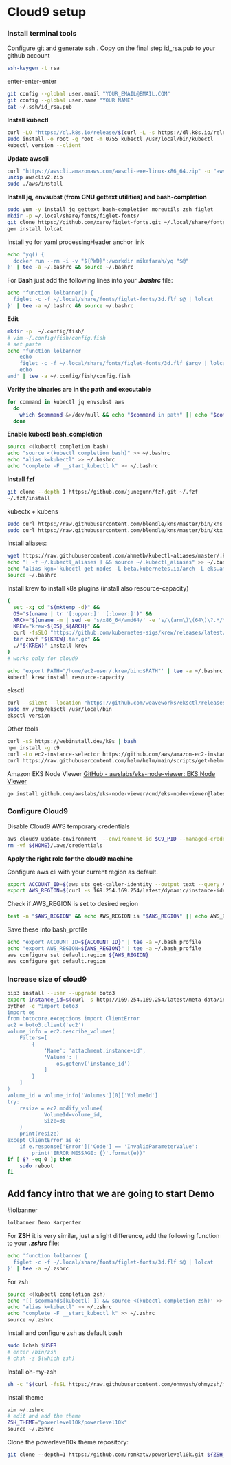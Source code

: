 # Cloud9 setup

### Install terminal tools
Configure git and generate ssh . Copy on the final step id_rsa.pub to your github account
```bash
ssh-keygen -t rsa
```
enter-enter-enter
```bash
git config --global user.email "YOUR_EMAIL@EMAIL.COM"
git config --global user.name "YOUR NAME"
cat ~/.ssh/id_rsa.pub 
```
**Install kubectl**
```bash
curl -LO "https://dl.k8s.io/release/$(curl -L -s https://dl.k8s.io/release/stable.txt)/bin/linux/amd64/kubectl"
sudo install -o root -g root -m 0755 kubectl /usr/local/bin/kubectl
kubectl version --client
```

**Update awscli**
```bash
curl "https://awscli.amazonaws.com/awscli-exe-linux-x86_64.zip" -o "awscliv2.zip"
unzip awscliv2.zip
sudo ./aws/install
```

**Install jq, envsubst (from GNU gettext utilities) and bash-completion**
```bash
sudo yum -y install jq gettext bash-completion moreutils zsh figlet
mkdir -p ~/.local/share/fonts/figlet-fonts/
git clone https://github.com/xero/figlet-fonts.git ~/.local/share/fonts/figlet-fonts/
gem install lolcat
```

Install yq for yaml processingHeader anchor link
```bash
echo 'yq() {
  docker run --rm -i -v "${PWD}":/workdir mikefarah/yq "$@"
}' | tee -a ~/.bashrc && source ~/.bashrc

```
For **Bash** just add the following lines into your _**.bashrc**_ file:

```bash
echo 'function lolbanner() {
  figlet -c -f ~/.local/share/fonts/figlet-fonts/3d.flf $@ | lolcat
}' | tee -a ~/.bashrc && source ~/.bashrc
```

**Edit**
```bash
mkdir -p  ~/.config/fish/
# vim ~/.config/fish/config.fish
# set paste
echo 'function lolbanner
    echo
    figlet -c -f ~/.local/share/fonts/figlet-fonts/3d.flf $argv | lolcat
    echo
end' | tee -a ~/.config/fish/config.fish
```


**Verify the binaries are in the path and executable**
```bash
for command in kubectl jq envsubst aws
  do
    which $command &>/dev/null && echo "$command in path" || echo "$command NOT FOUND"
  done
```

**Enable kubectl bash_completion**
```bash
source <(kubectl completion bash)
echo "source <(kubectl completion bash)" >> ~/.bashrc
echo "alias k=kubectl" >> ~/.bashrc
echo "complete -F __start_kubectl k" >> ~/.bashrc
```

**Install fzf**
```bash
git clone --depth 1 https://github.com/junegunn/fzf.git ~/.fzf
~/.fzf/install
```

kubectx + kubens
```bash
sudo curl https://raw.githubusercontent.com/blendle/kns/master/bin/kns -o /usr/local/bin/kns && sudo chmod +x $_
sudo curl https://raw.githubusercontent.com/blendle/kns/master/bin/ktx -o /usr/local/bin/ktx && sudo chmod +x $_
```

Install aliases:
```bash
wget https://raw.githubusercontent.com/ahmetb/kubectl-aliases/master/.kubectl_aliases -O ~/.kubectl_aliases
echo "[ -f ~/.kubectl_aliases ] && source ~/.kubectl_aliases" >> ~/.bashrc 
echo "alias kgn='kubectl get nodes -L beta.kubernetes.io/arch -L eks.amazonaws.com/capacityType -L beta.kubernetes.io/instance-type -L eks.amazonaws.com/nodegroup -L topology.kubernetes.io/zone -L karpenter.sh/provisioner-name -L karpenter.sh/capacity-type'" | tee -a ~/.bashrc
source ~/.bashrc
```

Install krew to install k8s plugins (install also resource-capacity)
```bash
(
  set -x; cd "$(mktemp -d)" &&
  OS="$(uname | tr '[:upper:]' '[:lower:]')" &&
  ARCH="$(uname -m | sed -e 's/x86_64/amd64/' -e 's/\(arm\)\(64\)\?.*/\1\2/' -e 's/aarch64$/arm64/')" &&
  KREW="krew-${OS}_${ARCH}" &&
  curl -fsSLO "https://github.com/kubernetes-sigs/krew/releases/latest/download/${KREW}.tar.gz" &&
  tar zxvf "${KREW}.tar.gz" &&
  ./"${KREW}" install krew
)
# works only for cloud9

echo 'export PATH="/home/ec2-user/.krew/bin:$PATH"' | tee -a ~/.bashrc && source ~/.bashrc
kubectl krew install resource-capacity
```

eksctl 
```bash
curl --silent --location "https://github.com/weaveworks/eksctl/releases/latest/download/eksctl_$(uname -s)_amd64.tar.gz" | tar xz -C /tmp
sudo mv /tmp/eksctl /usr/local/bin
eksctl version
```

Other tools
```bash
curl -sS https://webinstall.dev/k9s | bash
npm install -g c9
curl -Lo ec2-instance-selector https://github.com/aws/amazon-ec2-instance-selector/releases/download/v2.4.0/ec2-instance-selector-`uname | tr '[:upper:]' '[:lower:]'`-amd64 && chmod +x ec2-instance-selector
curl https://raw.githubusercontent.com/helm/helm/main/scripts/get-helm-3 | bash
```

Amazon EKS Node Viewer [GitHub - awslabs/eks-node-viewer: EKS Node Viewer](https://github.com/awslabs/eks-node-viewer) 
```bash
go install github.com/awslabs/eks-node-viewer/cmd/eks-node-viewer@latest
```

### Configure Cloud9 
Disable Cloud9 AWS temporary credentials
```bash
aws cloud9 update-environment  --environment-id $C9_PID --managed-credentials-action DISABLE
rm -vf ${HOME}/.aws/credentials
```

**Apply the right role for the cloud9 machine**

Configure aws cli with your current region as default.
```bash
export ACCOUNT_ID=$(aws sts get-caller-identity --output text --query Account)
export AWS_REGION=$(curl -s 169.254.169.254/latest/dynamic/instance-identity/document | jq -r '.region')

```

Check if AWS_REGION is set to desired region
```bash
test -n "$AWS_REGION" && echo AWS_REGION is "$AWS_REGION" || echo AWS_REGION is not set
```

Save these into bash_profile
```bash
echo "export ACCOUNT_ID=${ACCOUNT_ID}" | tee -a ~/.bash_profile
echo "export AWS_REGION=${AWS_REGION}" | tee -a ~/.bash_profile
aws configure set default.region ${AWS_REGION}
aws configure get default.region
```


### Increase size of cloud9

```bash
pip3 install --user --upgrade boto3
export instance_id=$(curl -s http://169.254.169.254/latest/meta-data/instance-id)
python -c "import boto3
import os
from botocore.exceptions import ClientError 
ec2 = boto3.client('ec2')
volume_info = ec2.describe_volumes(
    Filters=[
        {
            'Name': 'attachment.instance-id',
            'Values': [
                os.getenv('instance_id')
            ]
        }
    ]
)
volume_id = volume_info['Volumes'][0]['VolumeId']
try:
    resize = ec2.modify_volume(    
            VolumeId=volume_id,    
            Size=30
    )
    print(resize)
except ClientError as e:
    if e.response['Error']['Code'] == 'InvalidParameterValue':
        print('ERROR MESSAGE: {}'.format(e))"
if [ $? -eq 0 ]; then
    sudo reboot
fi
```

## Add fancy intro that we are going to start Demo 

#lolbanner 
```sh
lolbanner Demo Karpenter
```



For **ZSH** it is very similar, just a slight difference, add the following function to your _**.zshrc**_ file:

```zsh
echo 'function lolbanner {
  figlet -c -f ~/.local/share/fonts/figlet-fonts/3d.flf $@ | lolcat
}' | tee -a ~/.zshrc 
```

For zsh 
```bash
source <(kubectl completion zsh)  
echo '[[ $commands[kubectl] ]] && source <(kubectl completion zsh)' >> ~/.zshrc
echo "alias k=kubectl" >> ~/.zshrc
echo "complete -F __start_kubectl k" >> ~/.zshrc
source ~/.zshrc
```



Install and configure zsh as default bash
```bash
sudo lchsh $USER
# enter /bin/zsh
# chsh -s $(which zsh)
```
Install oh-my-zsh
```bash
sh -c "$(curl -fsSL https://raw.githubusercontent.com/ohmyzsh/ohmyzsh/master/tools/install.sh)"
```
Install theme
```bash
vim ~/.zshrc
# edit and add the theme
ZSH_THEME="powerlevel10k/powerlevel10k"
source ~/.zshrc
```

Clone the powerlevel10k theme repository:
```bash
git clone --depth=1 https://github.com/romkatv/powerlevel10k.git ${ZSH_CUSTOM:-$HOME/.oh-my-zsh/custom}/themes/powerlevel10k
```
